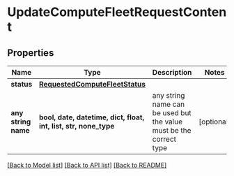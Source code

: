 # UpdateComputeFleetRequestContent


## Properties
Name | Type | Description | Notes
------------ | ------------- | ------------- | -------------
**status** | [**RequestedComputeFleetStatus**](RequestedComputeFleetStatus.md) |  | 
**any string name** | **bool, date, datetime, dict, float, int, list, str, none_type** | any string name can be used but the value must be the correct type | [optional]

[[Back to Model list]](../README.md#documentation-for-models) [[Back to API list]](../README.md#documentation-for-api-endpoints) [[Back to README]](../README.md)


